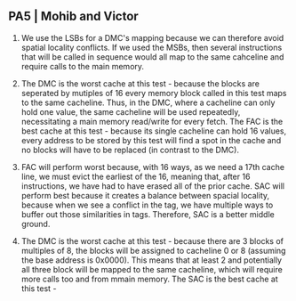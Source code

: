 ## PA5 | Mohib and Victor

1. We use the LSBs for a DMC's mapping because we can therefore avoid spatial locality conflicts. If we used the MSBs, then several instructions that will be called in sequence would all map to the same cahceline and require calls to the main memory.

2. The DMC is the worst cache at this test - because the blocks are seperated by mutiples of 16 every memory block called in this test maps to the same cacheline. Thus, in the DMC, where a cacheline can only hold one value, the same cacheline will be used repeatedly, necessitating a main memory read/write for every fetch.
The FAC is the best cache at this test - because its single cacheline can hold 16 values, every address to be stored by this test will find a spot in the cache and no blocks will have to be replaced (in contrast to the DMC).

3. FAC will perform worst because, with 16 ways, as we need a 17th cache line, we must evict the earliest of the 16, meaning that, after 16 instructions, we have had to have erased all of the prior cache. SAC will perform best because it creates a balance between spacial locality, because when we see a conflict in the tag, we have multiple ways to buffer out those similarities in tags. Therefore, SAC is a better middle ground.

4. The DMC is the worst cache at this test - because there are 3 blocks of multiples of 8, the blocks will be assigned to cacheline 0 or 8 (assuming the base address is 0x0000). This means that at least 2 and potentially all three block will be mapped to the same cacheline, which will require more calls too and from mmain memory.
The SAC is the best cache at this test -
